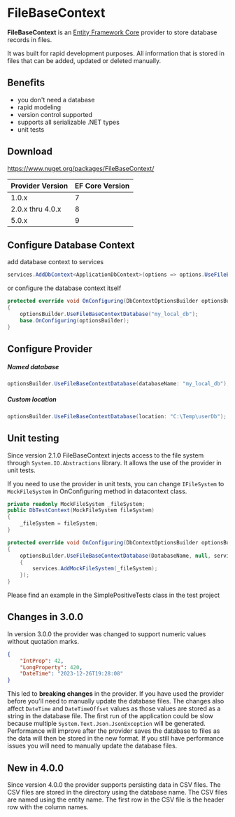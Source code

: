 # FileBaseContext

**FileBaseContext** is an [Entity Framework Core](https://learn.microsoft.com/en-us/ef/core/) provider to store database records in files.

It was built for rapid development purposes. All information that is stored in files that can be added, updated or deleted manually.

## Benefits

- you don't need a database
- rapid modeling
- version control supported
- supports all serializable .NET types
- unit tests

## Download

https://www.nuget.org/packages/FileBaseContext/

| Provider Version | EF Core Version |
| ---------------- | --------------- |
| 1.0.x  | 7  |
| 2.0.x thru 4.0.x  | 8  |
| 5.0.x | 9  |

## Configure Database Context

add database context to services

```cs
services.AddDbContext<ApplicationDbContext>(options => options.UseFileBaseContextDatabase("dbUser"));
```

or configure the database context itself

```cs
protected override void OnConfiguring(DbContextOptionsBuilder optionsBuilder)
{
    optionsBuilder.UseFileBaseContextDatabase("my_local_db");
    base.OnConfiguring(optionsBuilder);
}
```

## Configure Provider

##### Named database 
```cs
optionsBuilder.UseFileBaseContextDatabase(databaseName: "my_local_db");
```

##### Custom location
```cs
optionsBuilder.UseFileBaseContextDatabase(location: "C:\Temp\userDb");
```

## Unit testing

Since version 2.1.0 FileBaseContext injects access to the file system through `System.IO.Abstractions` library. It allows the use of the provider in unit tests.

If you need to use the provider in unit tests, you can change `IFileSystem` to `MockFileSystem` in OnConfiguring method in datacontext class.

```cs
private readonly MockFileSystem _fileSystem;
public DbTestContext(MockFileSystem fileSystem)
{
    _fileSystem = fileSystem;
}

protected override void OnConfiguring(DbContextOptionsBuilder optionsBuilder)
{
    optionsBuilder.UseFileBaseContextDatabase(DatabaseName, null, services =>
    {
        services.AddMockFileSystem(_fileSystem);
    });
}
```
Please find an example in the SimplePositiveTests class in the test project

## Changes in 3.0.0

In version 3.0.0 the provider was changed to support numeric values without quotation marks.

```json
{
    "IntProp": 42,
    "LongProperty": 420,
    "DateTime": "2023-12-26T19:28:08"
}
```

This led to **breaking changes** in the provider. If you have used the provider before you'll need to manually update the database files. 
The changes also affect `DateTime` and `DateTimeOffset` values as those values are stored as a string in the database file.
The first run of the application could be slow because multiple `System.Text.Json.JsonException` will be generated.
Performance will improve after the provider saves the database to files as the data will then be stored in the new format.
If you still have performance issues you will need to manually update the database files.

## New in 4.0.0

Since version 4.0.0 the provider supports persisting data in CSV files.
The CSV files are stored in the directory using the database name. 
The CSV files are named using the entity name. 
The first row in the CSV file is the header row with the column names.
